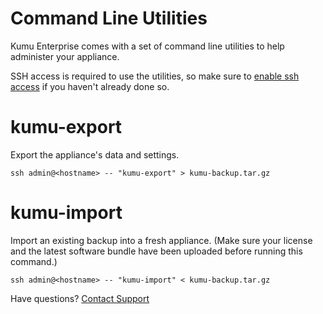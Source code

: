 # Command Line Utilities

Kumu Enterprise comes with a set of command line utilities to help administer
your appliance.

SSH access is required to use the utilities, so make sure to
<a href="/ssh-access.md">enable ssh access</a> if you haven't
already done so.

# kumu-export

Export the appliance's data and settings.

```
ssh admin@<hostname> -- "kumu-export" > kumu-backup.tar.gz
```

# kumu-import

Import an existing backup into a fresh appliance. (Make sure your license and
the latest software bundle have been uploaded before running this command.)

```
ssh admin@<hostname> -- "kumu-import" < kumu-backup.tar.gz
```

<footer class="page-footer">
  <div class="next">Have questions? <a href="mailto:enterprise@kumu.io">Contact Support</a></div>
</footer>
